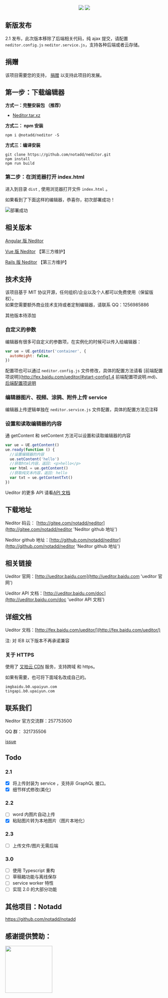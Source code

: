 <p align="center">
<a href="https://jq.qq.com/?_wv=1027&k=5qVzRh4" title="Notadd 官方技术交流群"><img src="https://img.shields.io/badge/QQ%20Group-321735506-6782d6.svg?style=flat-square"></a>
<a href="https://travis-ci.org/notadd/neditor" title="Build Status"><img src="https://img.shields.io/travis/notadd/neditor/master.svg?style=flat-square"></a>
</p>

## 新版发布

2.1 发布，此次版本移除了后端相关代码，纯 ajax 提交，请配置 `neditor.config.js` `neditor.service.js`，支持各种后端或者云存储。

## 捐赠

该项目需要您的支持， [捐赠](https://gitee.com/notadd/neditor?donate=true) 以支持此项目的发展。

## 第一步：下载编辑器

**方式一：完整安装包 （推荐）**

- [Neditor.tar.xz](https://github.com/notadd/neditor/raw/gh-pages/neditor.tar.xz)

**方式二： npm 安装**

`npm i @notadd/neditor -S`

**方式三：编译安装**

```shell
git clone https://github.com/notadd/neditor.git
npm install
npm run build
```

### 第二步：在浏览器打开 index.html

进入到目录 `dist` , 使用浏览器打开文件 `index.html` 。

如果看到了下面这样的编辑器，恭喜你，初次部署成功！

![部署成功](https://www.notadd.com/src/neditor-demo.webp)

## 相关版本

[Angular 版 Neditor](https://github.com/notadd/ngx-neditor)

[Vue 版 Neditor](https://github.com/caiya/vue-neditor-wrap) 【第三方维护】

[Rails 版 Neditor](https://github.com/zcpdog/neditor_rails) 【第三方维护】

## 技术支持

该项目基于 MIT 协议开源，任何组织/企业以及个人都可以免费使用（保留版权）。  
如果您需要额外商业技术支持或者定制编辑器，请联系 QQ：1256985886

其他版本待添加

### 自定义的参数

编辑器有很多可自定义的参数项，在实例化的时候可以传入给编辑器：

```javascript
var ue = UE.getEditor('container', {
  autoHeight: false,
})
```

配置项也可以通过 `neditor.config.js` 文件修改，具体的配置方法请看 [前端配置项说明](http://fex.baidu.com/ueditor/#start-config1.4 前端配置项说明.md)、[后端配置项说明](http://fex.baidu.com/ueditor/#server-config)

### 编辑器图片、视频、涂鸦、附件上传 service

编辑器上传逻辑单独在 `neditor.service.js` 文件配置，具体的配置方法见注释

### 设置和读取编辑器的内容

通 getContent 和 setContent 方法可以设置和读取编辑器的内容

```javascript
var ue = UE.getContent()
ue.ready(function () {
  //设置编辑器的内容
  ue.setContent('hello')
  //获取html内容，返回: <p>hello</p>
  var html = ue.getContent()
  //获取纯文本内容，返回: hello
  var txt = ue.getContentTxt()
})
```

Ueditor 的更多 API 请看[API 文档](http://ueditor.baidu.com/doc 'ueditor API 文档')

## 下载地址

Neditor 码云： [http://gitee.com/notadd/neditor](http://gitee.com/notadd/neditor 'Neditor github 地址')

Neditor github 地址：[http://github.com/notadd/neditor](http://github.com/notadd/neditor 'Neditor github 地址')

## 相关链接

Ueditor 官网：[http://ueditor.baidu.com](http://ueditor.baidu.com 'ueditor 官网')

Ueditor API 文档：[http://ueditor.baidu.com/doc](http://ueditor.baidu.com/doc 'ueditor API 文档')

## 详细文档

Ueditor 文档：[http://fex.baidu.com/ueditor/](http://fex.baidu.com/ueditor/)

注: 对 IE8 以下版本不再承诺兼容

### 关于 HTTPS

使用了 [又拍云 CDN](https://console.upyun.com/register/?invite=r17EYO3BW) 服务，支持跨域 和 https。

如果有需要，也可将下面域名改成自己的。

```
imgbaidu.b0.upaiyun.com
tingapi.b0.upaiyun.com
```

## 联系我们

Neditor 官方交流群：257753500

QQ 群： 321735506

[issue](http://github.com/notadd/neditor/issues)

## Todo

### 2.1

- [x] 将上传封装为 service ，支持非 GraphQL 接口。
- [x] 细节样式修改(美化)

### 2.2

- [ ] word 内图片自动上传
- [x] 粘贴图片转为本地图片（图片本地化）

### 2.3

- [ ] 上传文件/图片无需后端

### 3.0

- [ ] 使用 Typescript 重构
- [ ] 草稿箱功能与离线保存
- [ ] service worker 特性
- [ ] 实现 2.0 的大部分功能

## 其他项目：Notadd

https://github.com/notadd/notadd

## 感谢提供赞助：

<a href="https://www.ucloud.cn/site/active/gift.html?ytag=notadd"><img src="https://www.notadd.com/src/ucloud_logo.svg" width="150" /></a> &nbsp;

